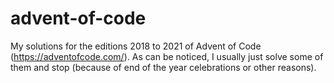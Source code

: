 # advent-of-code

My solutions for the editions 2018 to 2021 of Advent of Code (https://adventofcode.com/). As can be noticed, I usually just solve some of them and stop (because of end of the year celebrations or other reasons).
